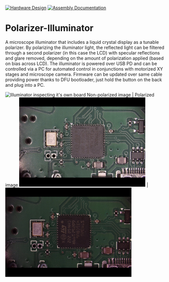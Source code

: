 [![Hardware Design](https://github.com/VIPQualityPost/polarizer-illuminator/actions/workflows/design.yml/badge.svg)](https://github.com/VIPQualityPost/polarizer-illuminator/actions/workflows/design.yml)
[![Assembly Documentation](https://github.com/VIPQualityPost/polarizer-illuminator/actions/workflows/documentation.yml/badge.svg)](https://github.com/VIPQualityPost/polarizer-illuminator/actions/workflows/documentation.yml)


# Polarizer-Illuminator

A microscope illuminator that includes a liquid crystal display as a tunable polarizer. By polarizing the illuminator light, the reflected light can be filtered through a second polarizer (in this case the LCD) with specular reflections and glare removed, depending on the amount of polarization applied (based on bias across LCD). The illuminator is powered over USB PD and can be controlled via a PC for automated control in conjunctions with motorized XY stages and microscope camera. Firmware can be updated over same cable providing power thanks to DFU bootloader, just hold the button on the back and plug into a PC. 

![Illuminator inspecting it's own board](images/side.png)
Non-polarized image | Polarized image
![Image without polarization applied](images/clear.png) | ![Image with polarization applied](images/polarized.png)